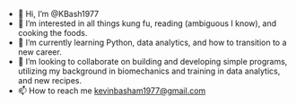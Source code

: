 - 👋 Hi, I’m @KBash1977
- 👀 I’m interested in all things kung fu, reading (ambiguous I know), and cooking the foods.
- 🌱 I’m currently learning Python, data analytics, and how to transition to a new career.
- 💞️ I’m looking to collaborate on building and developing simple programs, utilizing my background in biomechanics and training in data analytics, and new recipes.
- 📫 How to reach me 
  kevinbasham1977@gmail.com

<!---
KBash1977/KBash1977 is a ✨ special ✨ repository because its `README.md` (this file) appears on your GitHub profile.
You can click the Preview link to take a look at your changes.
--->
